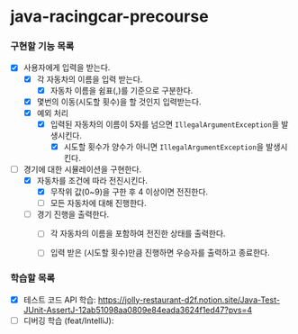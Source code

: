 # java-racingcar-precourse

### 구현할 기능 목록
- [x] 사용자에게 입력을 받는다.
  - [x] 각 자동차의 이름을 입력 받는다.
    -  [x] 자동차 이름을 쉼표(,)를 기준으로 구분한다.
  - [x] 몇번의 이동(시도할 횟수)을 할 것인지 입력받는다.
  - [x] 예외 처리
    - [x] 입력된 자동차의 이름이 5자를 넘으면 `IllegalArgumentException`을 발생시킨다.
      - [x] 시도할 횟수가 양수가 아니면 `IllegalArgumentException`을 발생시킨다.

- [ ] 경기에 대한 시뮬레이션을 구현한다.
  - [x] 자동차를 조건에 따라 전진시킨다.
    -  [x] 무작위 값(0~9)을 구한 후 4 이상이면 전진한다.
    -  [ ] 모든 자동차에 대해 진행한다.
    
  - [ ] 경기 진행을 출력한다.
    - [ ] 각 자동차의 이름을 포함하여 전진한 상태를 출력한다.
    - [ ] 입력 받은 (시도할 횟수)만큼 진행하면 우승자를 출력하고 종료한다.


### 학습할 목록
- [x] 테스트 코드 API 학습: https://jolly-restaurant-d2f.notion.site/Java-Test-JUnit-AssertJ-12ab51098aa0809e84eada3624f1ed47?pvs=4
- [ ] 디버깅 학습 (feat/IntelliJ): 